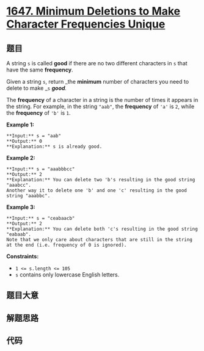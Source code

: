 # [1647. Minimum Deletions to Make Character Frequencies Unique](https://leetcode.com/problems/minimum-deletions-to-make-character-frequencies-unique)

## 题目

A string `s` is called **good** if there are no two different characters in
`s` that have the same **frequency**.

Given a string `s`, return _the **minimum** number of characters you need to
delete to make _`s` _**good**._

The **frequency** of a character in a string is the number of times it appears
in the string. For example, in the string `"aab"`, the **frequency** of `'a'`
is `2`, while the **frequency** of `'b'` is `1`.



**Example 1:**

    
    
    **Input:** s = "aab"
    **Output:** 0
    **Explanation:** s is already good.
    

**Example 2:**

    
    
    **Input:** s = "aaabbbcc"
    **Output:** 2
    **Explanation:** You can delete two 'b's resulting in the good string "aaabcc".
    Another way it to delete one 'b' and one 'c' resulting in the good string "aaabbc".

**Example 3:**

    
    
    **Input:** s = "ceabaacb"
    **Output:** 2
    **Explanation:** You can delete both 'c's resulting in the good string "eabaab".
    Note that we only care about characters that are still in the string at the end (i.e. frequency of 0 is ignored).
    



**Constraints:**

  * `1 <= s.length <= 105`
  * `s` contains only lowercase English letters.


## 题目大意

## 解题思路

## 代码

```javascript

```
